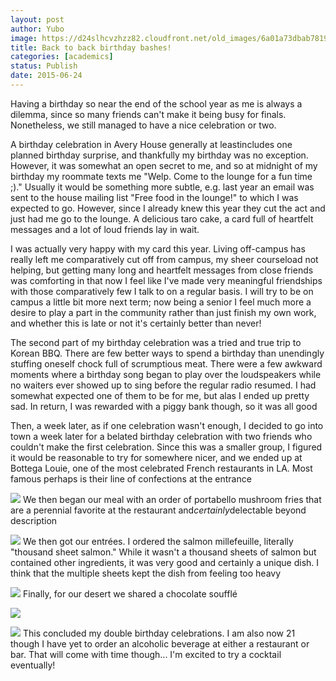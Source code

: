 ```yaml
---
layout: post
author: Yubo
image: https://d24slhcvzhzz82.cloudfront.net/old_images/6a01a73dbab781970d01b8d12afe69970c-pi.jpg
title: Back to back birthday bashes!
categories: [academics]
status: Publish
date: 2015-06-24
---
```



Having a birthday so near the end of the school year as me is always a dilemma, since so many friends can't make it being busy for finals. Nonetheless, we still managed to have a nice celebration or two.

A birthday celebration in Avery House generally at leastincludes one planned birthday surprise, and thankfully my birthday was no exception. However, it was somewhat an open secret to me, and so at midnight of my birthday my roommate texts me "Welp. Come to the lounge for a fun time ;)." Usually it would be something more subtle, e.g. last year an email was sent to the house mailing list "Free food in the lounge!" to which I was expected to go. However, since I already knew this year they cut the act and just had me go to the lounge. A delicious taro cake, a card full of heartfelt messages and a lot of loud friends lay in wait.

I was actually very happy with my card this year. Living off-campus has really left me comparatively cut off from campus, my sheer courseload not helping, but getting many long and heartfelt messages from close friends was comforting in that now I feel like I've made very meaningful friendships with those comparatively few I talk to on a regular basis. I will try to be on campus a little bit more next term; now being a senior I feel much more a desire to play a part in the community rather than just finish my own work, and whether this is late or not it's certainly better than never!

The second part of my birthday celebration was a tried and true trip to Korean BBQ. There are few better ways to spend a birthday than unendingly stuffing oneself chock full of scrumptious meat. There were a few awkward moments where a birthday song began to play over the loudspeakers while no waiters ever showed up to sing before the regular radio resumed. I had somewhat expected one of them to be for me, but alas I ended up pretty sad. In return, I was rewarded with a piggy bank though, so it was all good

Then, a week later, as if one celebration wasn't enough, I decided to go into town a week later for a belated birthday celebration with two friends who couldn't make the first celebration. Since this was a smaller group, I figured it would be reasonable to try for somewhere nicer, and we ended up at Bottega Louie, one of the most celebrated French restaurants in LA. Most famous perhaps is their line of confections at the entrance

![](https://d24slhcvzhzz82.cloudfront.net/old_images/6a01a73dbab781970d01b8d12afea1970c-pi.jpg)
We then began our meal with an order of portabello mushroom fries that are a perennial favorite at the restaurant and*certainly*delectable beyond description

![](https://d24slhcvzhzz82.cloudfront.net/old_images/caltech_as_it_happens/6a0105349b8251970b01bb0845b08a970d.jpg)
We then got our entrées. I ordered the salmon millefeuille, literally "thousand sheet salmon." While it wasn't a thousand sheets of salmon but contained other ingredients, it was very good and certainly a unique dish. I think that the multiple sheets kept the dish from feeling too heavy

![](https://d24slhcvzhzz82.cloudfront.net/old_images/caltech_as_it_happens/6a0105349b8251970b01b8d12afed8970c.jpg)
Finally, for our desert we shared a chocolate soufflé

![](https://d24slhcvzhzz82.cloudfront.net/old_images/caltech_as_it_happens/6a0105349b8251970b01b7c7a19706970b.jpg)


![](https://d24slhcvzhzz82.cloudfront.net/old_images/6a01a73dbab781970d01b8d12afef2970c-pi.jpg)
This concluded my double birthday celebrations. I am also now 21 though I have yet to order an alcoholic beverage at either a restaurant or bar. That will come with time though... I'm excited to try a cocktail eventually!

